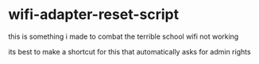# wifi-adapter-reset-script
this is something i made to combat the terrible school wifi not working

its best to make a shortcut for this that automatically asks for admin rights

